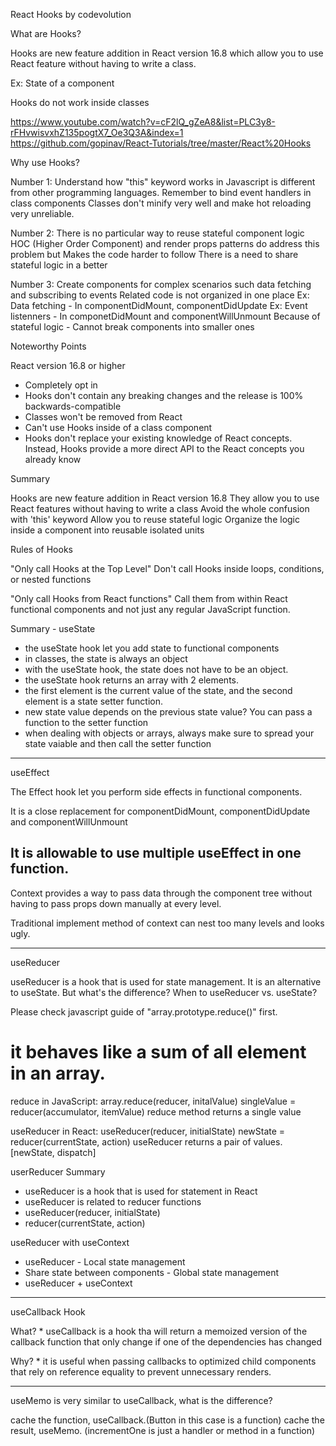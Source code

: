 React Hooks by codevolution

What are Hooks?

Hooks are new feature addition in React version 16.8 which allow you to use React feature without having to write a class.

Ex: State of a component

Hooks do not work inside classes

https://www.youtube.com/watch?v=cF2lQ_gZeA8&list=PLC3y8-rFHvwisvxhZ135pogtX7_Oe3Q3A&index=1
https://github.com/gopinav/React-Tutorials/tree/master/React%20Hooks

Why use Hooks?

Number 1:
Understand how "this" keyword works in Javascript is different from other programming languages.
Remember to bind event handlers in class components
Classes don't minify very well and make hot reloading very unreliable.

Number 2:
There is no particular way to reuse stateful component logic
HOC (Higher Order Component) and render props patterns do address this problem but
Makes the code harder to follow
There is a need to share stateful logic in a better

Number 3:
Create components for complex scenarios such data fetching and subscribing to events
Related code is not organized in one place
Ex: Data fetching - In componentDidMount, componentDidUpdate
Ex: Event listenners - In componetDidMount and componentWillUnmount
Because of stateful logic - Cannot break components into smaller ones

Noteworthy Points

React version 16.8 or higher
* Completely opt in
* Hooks don't contain any breaking changes and the release is 100% backwards-compatible
* Classes won't be removed from React
* Can't use Hooks inside of a class component
* Hooks don't replace your existing knowledge of React concepts. Instead, Hooks provide a more direct API to the React concepts you already know

Summary

Hooks are new feature addition in React version 16.8
They allow you to use React features without having to write a class
Avoid the whole confusion with 'this' keyword
Allow you to reuse stateful logic
Organize the logic inside a component into reusable isolated units

Rules of Hooks

"Only call Hooks at the Top Level"
Don't call Hooks inside loops, conditions, or nested functions

"Only call Hooks from React functions"
Call them from within React functional components and not just any regular JavaScript function.

Summary - useState

* the useState hook let you add state to functional components
* in classes, the state is always an object
* with the useState hook, the state does not have to be an object.
* the useState hook returns an array with 2 elements.
* the first element is the current value of the state, and the second element is a state setter function.
* new state value depends on the previous state value? You can pass a function to the setter function
* when dealing with objects or arrays, always make sure to spread your state vaiable and then call the setter function
--------------------------------------------------------------------------------

useEffect

The Effect hook let you perform side effects in functional components. 

It is a close replacement for componentDidMount, componentDidUpdate and componentWillUnmount

It is allowable to use multiple useEffect in one function.
------------------------------------------------------

Context provides a way to pass data through the component tree without having to pass props down manually at every level.

Traditional implement method of context can nest too many levels and looks ugly.

-------------------------------------------------------
useReducer

useReducer is a hook that is used for state management. It is an alternative to useState. 
But what's the difference? When to useReducer vs. useState?

Please check javascript guide of "array.prototype.reduce()" first. 
# it behaves like a sum of all element in an array.

reduce in JavaScript:
array.reduce(reducer, initalValue)
singleValue = reducer(accumulator, itemValue)
reduce method returns a single value

useReducer in React:
useReducer(reducer, initialState)
newState = reducer(currentState, action)
useReducer returns a pair of values. [newState, dispatch]

userReducer Summary
* useReducer is a hook that is used for statement in React
* useReducer is related to reducer functions
* useReducer(reducer, initialState)
* reducer(currentState, action)

useReducer with useContext
* useReducer - Local state management
* Share state between components - Global state management
* useReducer + useContext

----------------------------------------------------------------------------

useCallback Hook

What? * useCallback is a hook tha will return a memoized version of the callback function that only change if one of the dependencies has changed

Why? * it is useful when passing callbacks to optimized child components that rely on reference equality to prevent unnecessary renders.

----------------------------------------------------------

useMemo is very similar to useCallback, what is the difference?

cache the function, useCallback.(Button in this case is a function)
cache the result, useMemo. (incrementOne is just a handler or method in a function)